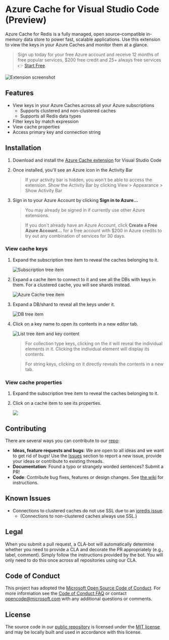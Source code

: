 # Azure Cache for Visual Studio Code (Preview)

Azure Cache for Redis is a fully managed, open source–compatible in-memory data store to power fast, scalable applications. Use this extension to view the keys in your Azure Caches and monitor them at a glance.

> Sign up today for your free Azure account and receive 12 months of free popular services, $200 free credit and 25+ always free services 👉 [Start Free](https://azure.microsoft.com/free/open-source).

![Extension screenshot](./img/overview.png)

## Features

* View keys in your Azure Caches across all your Azure subscriptions
    * Supports clustered and non-clustered caches
    * Supports all Redis data types
* Filter keys by match expression
* View cache properties
* Access primary key and connection string

## Installation

1. Download and install the [Azure Cache extension](https://marketplace.visualstudio.com/items?itemName=ms-azurecache.vscode-azurecache) for Visual Studio Code
2. Once installed, you'll see an Azure icon in the Activity Bar
    > If your activity bar is hidden, you won't be able to access the extension. Show the Activity Bar by clicking View > Appearance > Show Activity Bar
3. Sign in to your Azure Account by clicking **Sign in to Azure...**
    > You may already be signed in if currently use other Azure extensions.

    > If you don't already have an Azure Account, click **Create a Free Azure Account...** for a free account with $200 in Azure credits to try out any combination of services for 30 days.

### View cache keys
1. Expand the subscription tree item to reveal the caches belonging to it.

    ![Subscription tree item](./img/subscription-tree.png)
2. Expand a cache item to connect to it and see all the DBs with keys in them. For a clustered cache, you will see shards instead.

    ![Azure Cache tree item](./img/cache-tree.png)

3. Expand a DB/shard to reveal all the keys under it.

    ![DB tree item](./img/db-tree.png)

4. Click on a key name to open its contents in a new editor tab.

    ![List tree item and key content](./img/view-key.png)

    > For collection type keys, clicking on the it will reveal the individual elements in it. Clicking the individual element will display its contents.

    > For string keys, clicking on it directly reveals the contents in a new tab.

### View cache properties
1. Expand the subscription tree item to reveal the caches belonging to it.

2. Click on a cache item to see its properties.

    ![](./img/view-properties.png)

## Contributing

There are several ways you can contribute to our [repo](https://github.com/microsoft/vscode-azurecache):

* **Ideas, feature requests and bugs**: We are open to all ideas and we want to get rid of bugs! Use the [Issues](https://github.com/microsoft/vscode-azurecache/issues) section to report a new issue, provide your ideas or contribute to existing threads.
* **Documentation**: Found a typo or strangely worded sentences? Submit a PR!
* **Code**: Contribute bug fixes, features or design changes. See [the wiki](https://github.com/microsoft/vscode-azurecache/wiki/Contributing-code) for instructions.

## Known Issues

* Connections to clustered caches do not use SSL due to an [ioredis issue](https://github.com/luin/ioredis/issues/1149).
    * (Connections to non-clustered caches always use SSL.)

## Legal

When you submit a pull request, a CLA-bot will automatically determine whether you need to provide a CLA and decorate the PR appropriately (e.g., label, comment). Simply follow the instructions provided by the bot. You will only need to do this once across all repositories using our CLA.

## Code of Conduct

This project has adopted the [Microsoft Open Source Code of Conduct](https://opensource.microsoft.com/codeofconduct/). For more information see the [Code of Conduct FAQ](https://opensource.microsoft.com/codeofconduct/faq/) or contact [opencode@microsoft.com](mailto:opencode@microsoft.com) with any additional questions or comments.

## License

The source code in our [public repository](https://github.com/microsoft/vscode-azurecache) is licensed under the [MIT license](https://github.com/microsoft/vscode-azurecache/blob/master/LICENSE.txt) and may be locally built and used in accordance with this license.
